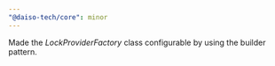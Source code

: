 ```yaml
---
"@daiso-tech/core": minor
---
```


Made the <i>LockProviderFactory</i> class configurable by using the builder pattern.
